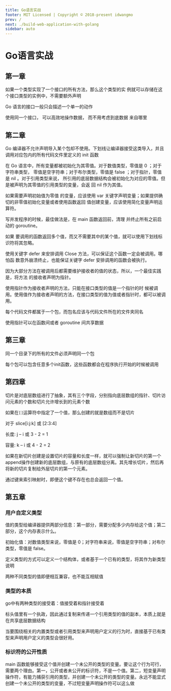 ```yaml
---
title: Go语言实战
footer: MIT Licensed | Copyright © 2018-present idwangmo
prev: /
next: ./build-web-application-with-golang
sidebar: auto
---
```


# Go语言实战

## 第一章

如果一个类型实现了一个接口的所有方法，那么这个类型的实 例就可以存储在这个接口类型的实例中，不需要额外声明

Go 语言的接口一般只会描述一个单一的动作

使用同一个接口， 可以高效地操作数据， 而不用考虑到底数据 来自哪里

## 第二章

Go 编译器不允许声明导入某个包却不使用。下划线让编译器接受这类导入，并且 调用对应包内的所有代码文件里定义的 init 函数

在 Go 语言中，所有变量都被初始化为其零值。对于数值类型，零值是 0 ；对于字符串类型， 零值是空字符串；对于布尔类型，零值是 false ；对于指针，零值是 nil 。对于引用类型来说， 所引用的底层数据结构会被初始化为对应的零值。但是被声明为其零值的引用类型的变量，会返 回 nil 作为其值。

如果需要声明初始值为零值 的变量，应该使用 var 关键字声明变量；如果提供确切的非零值初始化变量或者使用函数返回 值创建变量，应该使用简化变量声明运算符。

写并发程序的时候，最佳做法是，在 main 函数返回前，清理 并终止所有之前启动的 goroutine。

如果 要调用的函数返回多个值，而又不需要其中的某个值，就可以使用下划线标识符将其忽略。

使用关键字 defer 来安排调用 Close 方法，可以保证这个函数一定会被调用。哪怕函 数意外崩溃终止，也能保证关键字 defer 安排调用的函数会被执行。

因为大部分方法在被调用后都需要维护接收者的值的状态，所以，一个最佳实践是，将方法 的接收者声明为指针。

使用指针作为接收者声明的方法，只能在接口类型的值是一个指针的时 候被调用。使用值作为接收者声明的方法，在接口类型的值为值或者指针时，都可以被调用。

每个代码文件都属于一个包，而包名应该与代码文件所在的文件夹同名

使用指针可以在函数间或者 goroutine 间共享数据

## 第三章

同一个目录下的所有的文件必须声明同一个包

每个包可以包含任意多个init函数，这些函数都会在程序执行开始的时候被调用

## 第四章

切片是对底层数组进行了抽象，其有三个字段，分别指向底层数组的指针、切片访问元素的个数和切片允许增长到的元素个数

如果在`[]`运算符中指定了一个值，那么创建的就是数组而不是切片

对于 slice[i:j:k] 或 [2:3:4]

长度: j – i 或 3 - 2 = 1

容量: k – i 或 4 - 2 = 2

如果在新切片创建是设置切片的容量和长度一样，就可以强制让新切片的第一个append操作创建新的底层数组，与原有的底层数组分离。其先增长切片，然后再将新的切片复制给外层切片的第一个元素。

通过键来索引映射时，即便这个键不存在也总会返回一个值。

## 第五章

### 用户自定义类型

值的类型给编译器提供两部分信息：第一部分，需要分配多少内存给这个值；第二部分，这个内存表示什么。

初始化值：对数值类型来说，零值是 0；对字符串来说，零值是空字符串；对布尔类型，零值是 false。

定义类型的方式可以定义一个结构体，或者基于一个已有的类型，将其作为新类型说明

两种不同类型的值即便相互兼容，也不能互相赋值

### 类型的本质

go中有两种类型的接受着：值接受着和指针接受着

标头值里有一个执政，因此通过复制来传递一个引用类型的值的副本，本质上就是在共享底层数据结构

当要围绕相关的内置类型或者引用类型来声明用户定义的行为时，直接基于已有类型来声明用户定义的类型会很好用。

### 标识符的公开性质

main 函数能够接受这个值并创建一个未公开的类型的变量。要让这个行为可行，需要两个理由。第一，公开或者未公开的标识符，不是一个值。第二，短变量声明操作符，有能力捕获引用的类型，并创建一个未公开的类型的变量。永远不能显式创建一个未公开的类型的变量，不过短变量声明操作符可以这么做
